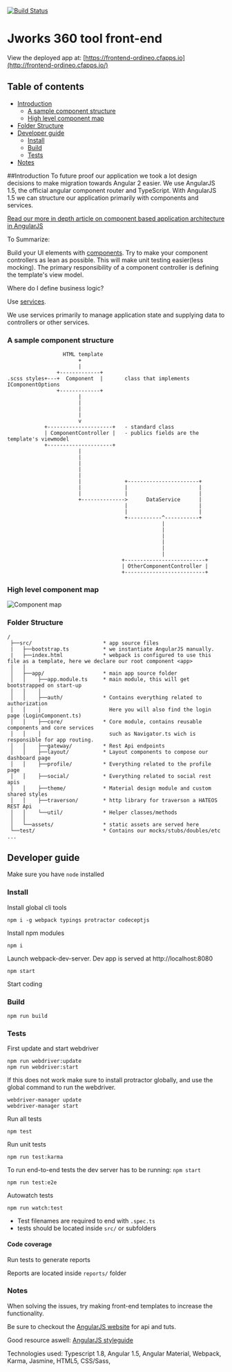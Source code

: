 [![Build Status](https://travis-ci.org/Ordineo/front-end.svg?branch=master)](https://travis-ci.org/Ordineo/front-end)

# Jworks 360 tool front-end
View the deployed app at: [https://frontend-ordineo.cfapps.io](http://frontend-ordineo.cfapps.io/)


## Table of contents
* [Introduction](#introduction)
    * [A sample component structure](#a-sample-component-structure)
    * [High level component map](#high-level-component-map)
* [Folder Structure](#Folder-structure)
* [Developer guide](#developer-guide)
    * [Install](#install)
    * [Build](#build)
    * [Tests](#tests)
* [Notes](#notes)

##Introduction
To future proof our application we took a lot design decisions to make migration towards Angular 2 easier.
We use AngularJS 1.5, the official angular component router and TypeScript. 
With AngularJS 1.5 we can structure our application primarily with components and services.

[Read our more in depth article on component based application architecture in AngularJS](https://ordina-jworks.github.io/angularjs-typescript/2016/04/25/component-based-application-architecture-with-angularjs-and-typescript.html)

To Summarize:

Build your UI elements with [components](https://docs.angularjs.org/guide/component). Try to make your component controllers as lean as possible. 
This will make unit testing easier(less mocking). 
The primary responsibility of a component controller is defining the template's view model.
 
Where do I define business logic?

Use [services](https://docs.angularjs.org/guide/services).

We use services primarily to manage application state and supplying data to controllers or other services.

### A sample component structure
```
                  HTML template
                       +
                       |
                +-------------+
.scss styles+---+  Component  |       class that implements IComponentOptions
                +-------------+
                       |
                       |
                       |
                       |
                       v
            +---------------------+   - standard class
            | ComponentController |   - publics fields are the template's viewmodel
            +---------------------+
                       |
                       |
                       |
                       |
                       |
                       |              +-----------------------+
                       |              |                       |
                       |              |                       |
                       +-------------->      DataService      |
                                      |                       |
                                      |                       |
                                      +-----------^-----------+
                                                  |
                                                  |
                                                  |
                                                  |
                                                  |
                                                  |
                                     +--------------------------+
                                     | OtherComponentController |
                                     +--------------------------+
```
### High level component map
![Component map](https://github.com/Ordineo/front-end/blob/feat/docs/assets/component-diagram.png)

### Folder Structure
```
/
 ├──src/                       * app source files
 |   ├──bootstrap.ts           * we instantiate AngularJS manually.
 |   ├──index.html             * webpack is configured to use this file as a template, here we declare our root component <app>
 │   │
 │   ├──app/                   * main app source folder
 │   │    ├──app.module.ts     * main module, this will get bootstrapped on start-up
 │   │    │
 │   │    ├──auth/             * Contains everything related to authorization
 │   │    │                      Here you will also find the login page (LoginComponent.ts)  
 │   │    ├──core/             * Core module, contains reusable components and core services
 │   │    │                      such as Navigator.ts wich is responsible for app routing.
 │   │    ├──gateway/          * Rest Api endpoints
 │   │    ├──layout/           * Layout components to compose our dashboard page
 │   │    ├──profile/          * Everything related to the profile page
 │   │    ├──social/           * Everything related to social rest apis
 │   │    ├──theme/            * Material design module and custom shared styles
 │   │    ├──traverson/        * http library for traverson a HATEOS REST Api
 │   │    └──util/             * Helper classes/methods
 │   │
 │   └──assets/                * static assets are served here
 └──test/                      * Contains our mocks/stubs/doubles/etc ...
```


## Developer guide
Make sure you have `node` installed

### Install

Install global cli tools
```
npm i -g webpack typings protractor codeceptjs
```
  
Install npm modules
```
npm i
```

Launch webpack-dev-server. 
Dev app is served at http://localhost:8080
```
npm start
```

Start coding

### Build

```
npm run build
```

### Tests

First update and start webdriver
```
npm run webdriver:update
npm run webdriver:start
```
If this does not work make sure to install protractor globally,
and use the global command to run the webdriver.
```
webdriver-manager update
webdriver-manager start
```

Run all tests
```
npm test
```

Run unit tests
```
npm run test:karma
```

To run end-to-end tests the dev server has to be running: ``npm start``
```
npm run test:e2e
```

Autowatch tests
```
npm run watch:test
```

- Test filenames are required to end with ``.spec.ts``
- tests should be located inside ``src/`` or subfolders

#### Code coverage

Run tests to generate reports

Reports are located inside ``reports/`` folder

### Notes

<p>When solving the issues, try making front-end templates to increase the functionality. </p>
<p>Be sure to checkout the <a href="https://angularjs.org/">AngularJS website</a> for api and tuts. </p>
<p>Good resource aswell: <a href="https://github.com/johnpapa/angular-styleguide"> AngularJS styleguide</a></p>
<p>Technologies used: Typescript 1.8, Angular 1.5, Angular Material, Webpack, Karma, Jasmine, HTML5, CSS/Sass, </p>
